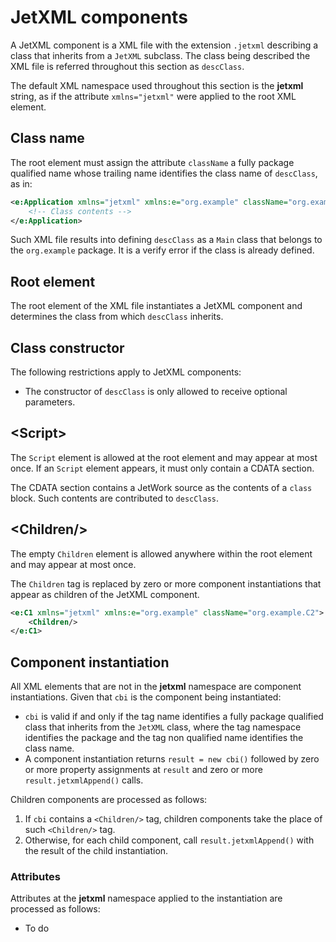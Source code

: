 # JetXML components

<!--

Future data bindings support:

* Consider using a particular XML namespace for data binding attributes.

JetXML components:

* Attribute constants:
  * `Optional.<N>` where `N` is a number type: accepts an attribute constant of `N` type
  * `NF` where `NF` is a floating point type: accepts a floating point, `-Infinity`, `+Infinity`, `Infinity`, and `NaN`
  * `Boolean` allows for `true` and `false`
  * `Optional.<Char>` allows for a single character
  * `Char` allows for a single character
  * `Optional.<String>` allows for any attribute value (interpreted as a String)
  * `String` allows for any attribute value (interpreted as a String)
  * Non-Set `enum` allows for a member string
  * `Optional.<E>` where `E` is a non-Set `enum` allows for a member string
  * Set `enum` allows for comma-separated member strings
  * `Optional.<E>` where `E` is a Set `enum` allows for comma-separated member strings
  * Any other type may not be expressed as an attribute constant.

-->

A JetXML component is a XML file with the extension `.jetxml` describing a class that inherits from a `JetXML` subclass. The class being described the XML file is referred throughout this section as `descClass`.

The default XML namespace used throughout this section is the **jetxml** string, as if the attribute `xmlns="jetxml"` were applied to the root XML element.

## Class name

The root element must assign the attribute `className` a fully package qualified name whose trailing name identifies the class name of `descClass`, as in:

```xml
<e:Application xmlns="jetxml" xmlns:e="org.example" className="org.example.Main">
    <!-- Class contents -->
</e:Application>
```

Such XML file results into defining `descClass` as a `Main` class that belongs to the `org.example` package. It is a verify error if the class is already defined.

## Root element

The root element of the XML file instantiates a JetXML component and determines the class from which `descClass` inherits.

## Class constructor

The following restrictions apply to JetXML components:

* The constructor of `descClass` is only allowed to receive optional parameters.

## \<Script\>

The `Script` element is allowed at the root element and may appear at most once. If an `Script` element appears, it must only contain a CDATA section.

The CDATA section contains a JetWork source as the contents of a `class` block. Such contents are contributed to `descClass`.

## \<Children/\>

The empty `Children` element is allowed anywhere within the root element and may appear at most once.

The `Children` tag is replaced by zero or more component instantiations that appear as children of the JetXML component.

```xml
<e:C1 xmlns="jetxml" xmlns:e="org.example" className="org.example.C2">
    <Children/>
</e:C1>
```

## Component instantiation

All XML elements that are not in the **jetxml** namespace are component instantiations. Given that `cbi` is the component being instantiated:

* `cbi` is valid if and only if the tag name identifies a fully package qualified class that inherits from the `JetXML` class, where the tag namespace identifies the package and the tag non qualified name identifies the class name.
* A component instantiation returns `result = new cbi()` followed by zero or more property assignments at `result` and zero or more `result.jetxmlAppend()` calls.

Children components are processed as follows:

1. If `cbi` contains a `<Children/>` tag, children components take the place of such `<Children/>` tag.
2. Otherwise, for each child component, call `result.jetxmlAppend()` with the result of the child instantiation.

### Attributes

Attributes at the **jetxml** namespace applied to the instantiation are processed as follows:

* To do